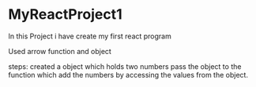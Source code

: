 # MyReactProject1

In this Project i have create my first react program

Used arrow function and object

steps:
created a object which holds two numbers
pass the object to the function which add the numbers by accessing the values from the object.

